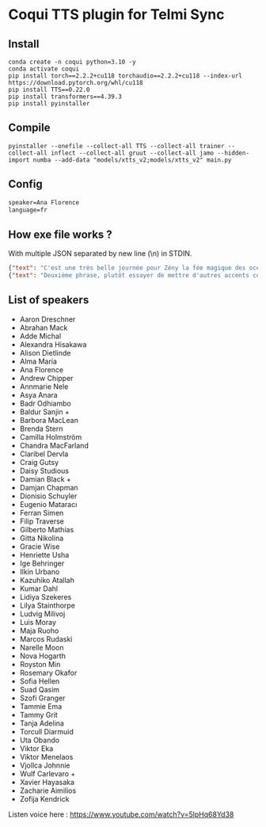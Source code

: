 # Coqui TTS plugin for Telmi Sync

## Install

```shell
conda create -n coqui python=3.10 -y
conda activate coqui
pip install torch==2.2.2+cu118 torchaudio==2.2.2+cu118 --index-url https://download.pytorch.org/whl/cu118
pip install TTS==0.22.0
pip install transformers==4.39.3
pip install pyinstaller
```

## Compile

```shell
pyinstaller --onefile --collect-all TTS --collect-all trainer --collect-all inflect --collect-all gruut --collect-all jamo --hidden-import numba --add-data "models/xtts_v2;models/xtts_v2" main.py
```
## Config

```file:config.txt
speaker=Ana Florence
language=fr
```

## How exe file works ?

With multiple JSON separated by new line (\n) in STDIN.

```json
{"text": "C'est une très belle journée pour Zény la fée magique des océans.", "output_file": ".\\test.wav"}
{"text": "Deuxième phrase, plutôt essayer de mettre d'autres accents comme celui là.", "output_file": ".\\test2.wav"}
```

## List of speakers

- Aaron Dreschner
- Abrahan Mack
- Adde Michal
- Alexandra Hisakawa
- Alison Dietlinde
- Alma María
- Ana Florence
- Andrew Chipper
- Annmarie Nele
- Asya Anara
- Badr Odhiambo
- Baldur Sanjin +
- Barbora MacLean
- Brenda Stern
- Camilla Holmström
- Chandra MacFarland
- Claribel Dervla
- Craig Gutsy
- Daisy Studious 
- Damian Black +
- Damjan Chapman
- Dionisio Schuyler
- Eugenio Mataracı
- Ferran Simen
- Filip Traverse
- Gilberto Mathias
- Gitta Nikolina
- Gracie Wise
- Henriette Usha
- Ige Behringer
- Ilkin Urbano
- Kazuhiko Atallah
- Kumar Dahl
- Lidiya Szekeres
- Lilya Stainthorpe
- Ludvig Milivoj
- Luis Moray
- Maja Ruoho
- Marcos Rudaski
- Narelle Moon
- Nova Hogarth
- Royston Min
- Rosemary Okafor
- Sofia Hellen
- Suad Qasim
- Szofi Granger
- Tammie Ema
- Tammy Grit
- Tanja Adelina
- Torcull Diarmuid
- Uta Obando
- Viktor Eka
- Viktor Menelaos
- Vjollca Johnnie
- Wulf Carlevaro +
- Xavier Hayasaka
- Zacharie Aimilios
- Zofija Kendrick

Listen voice here : https://www.youtube.com/watch?v=5lpHq68Yd38